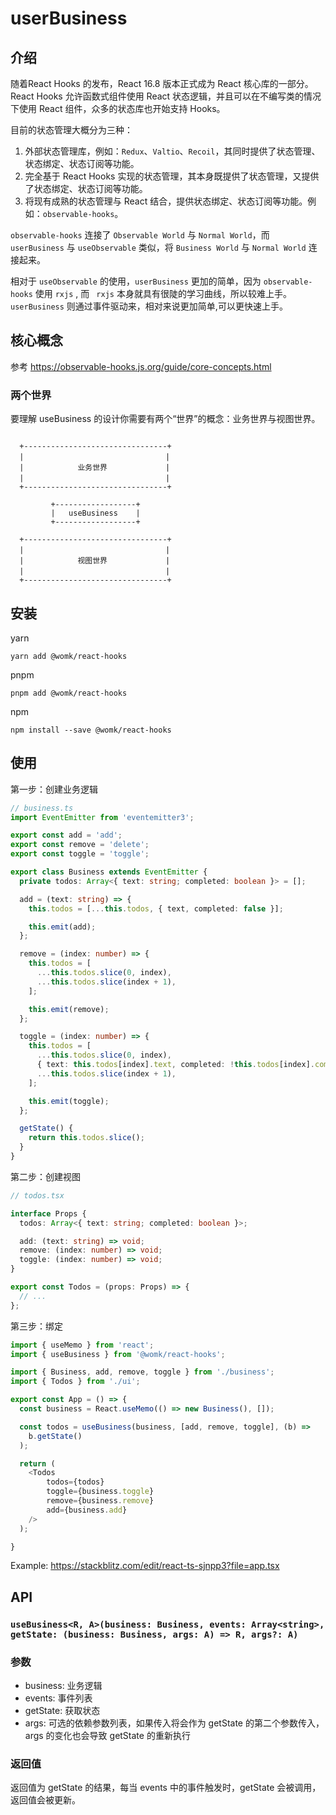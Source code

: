 # userBusiness

## 介绍

随着React Hooks 的发布，React 16.8 版本正式成为 React 核心库的一部分。React Hooks 允许函数式组件使用 React 状态逻辑，并且可以在不编写类的情况下使用 React 组件，众多的状态库也开始支持 Hooks。

目前的状态管理大概分为三种：

1. 外部状态管理库，例如：`Redux`、`Valtio`、`Recoil`，其同时提供了状态管理、状态绑定、状态订阅等功能。
2. 完全基于 React Hooks 实现的状态管理，其本身既提供了状态管理，又提供了状态绑定、状态订阅等功能。
3. 将现有成熟的状态管理与 React 结合，提供状态绑定、状态订阅等功能。例如：`observable-hooks`。

`observable-hooks` 连接了 `Observable World` 与 `Normal World`，而 `userBusiness` 与 `useObservable` 类似，将 `Business World` 与 `Normal World` 连接起来。

相对于 `useObservable` 的使用，`userBusiness` 更加的简单，因为 `observable-hooks` 使用 `rxjs` , 而 ` rxjs` 本身就具有很陡的学习曲线，所以较难上手。`userBusiness` 则通过事件驱动来，相对来说更加简单,可以更快速上手。

## 核心概念

参考 https://observable-hooks.js.org/guide/core-concepts.html

### 两个世界

要理解 useBusiness 的设计你需要有两个“世界”的概念：业务世界与视图世界。

```

  +--------------------------------+
  |             　　　　            |
  |            业务世界             |
  |             　　　　            |
  +--------------------------------+

         +------------------+
         |   useBusiness    |
         +------------------+

  +--------------------------------+
  |             　　　　            |
  |            视图世界             |
  |             　　　　            |
  +--------------------------------+

```

## 安装

yarn

```
yarn add @womk/react-hooks
```

pnpm

```
pnpm add @womk/react-hooks
```

npm

```
npm install --save @womk/react-hooks
```

## 使用

第一步：创建业务逻辑

```ts
// business.ts
import EventEmitter from 'eventemitter3';

export const add = 'add';
export const remove = 'delete';
export const toggle = 'toggle';

export class Business extends EventEmitter {
  private todos: Array<{ text: string; completed: boolean }> = [];

  add = (text: string) => {
    this.todos = [...this.todos, { text, completed: false }];

    this.emit(add);
  };

  remove = (index: number) => {
    this.todos = [
      ...this.todos.slice(0, index),
      ...this.todos.slice(index + 1),
    ];

    this.emit(remove);
  };

  toggle = (index: number) => {
    this.todos = [
      ...this.todos.slice(0, index),
      { text: this.todos[index].text, completed: !this.todos[index].completed },
      ...this.todos.slice(index + 1),
    ];

    this.emit(toggle);
  };

  getState() {
    return this.todos.slice();
  }
}
```

第二步：创建视图

```ts
// todos.tsx

interface Props {
  todos: Array<{ text: string; completed: boolean }>;

  add: (text: string) => void;
  remove: (index: number) => void;
  toggle: (index: number) => void;
}

export const Todos = (props: Props) => {
  // ...
};
```

第三步：绑定

```ts
import { useMemo } from 'react';
import { useBusiness } from '@womk/react-hooks';

import { Business, add, remove, toggle } from './business';
import { Todos } from './ui';

export const App = () => {
  const business = React.useMemo(() => new Business(), []);

  const todos = useBusiness(business, [add, remove, toggle], (b) =>
    b.getState()
  );

  return (
    <Todos
        todos={todos}
        toggle={business.toggle}
        remove={business.remove}
        add={business.add}
    />
  );

}

```

Example: https://stackblitz.com/edit/react-ts-sjnpp3?file=app.tsx

## API

### `useBusiness<R, A>(business: Business, events: Array<string>, getState: (business: Business, args: A) => R, args?: A)`

### 参数

- business: 业务逻辑
- events: 事件列表
- getState: 获取状态
- args: 可选的依赖参数列表，如果传入将会作为 getState 的第二个参数传入，args 的变化也会导致
  getState 的重新执行

### 返回值

返回值为 getState 的结果，每当 events 中的事件触发时，getState 会被调用，返回值会被更新。
